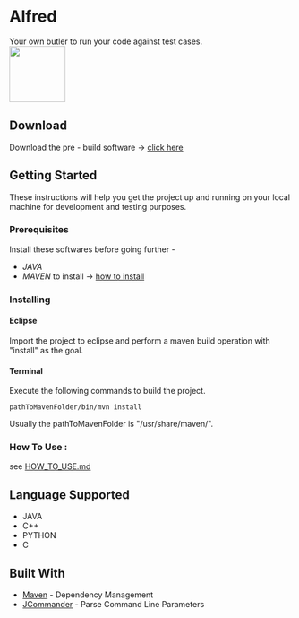 # Alfred
Your own butler to run your code against test cases.<br />
<img src="https://vignette1.wikia.nocookie.net/batman/images/2/2c/Batman_TAS_-_Alfred_Pennyworth.jpg/revision/latest?cb=20170629213713" width="100">

## Download 
Download the pre - build software -> [click here](https://sourceforge.net/projects/nkg447-alfred/)

## Getting Started
These instructions will help you get the project up and running on your local machine for development and testing purposes.

### Prerequisites
Install these softwares before going further - 
* *JAVA*
* *MAVEN* to install -> [how to install](https://www.mkyong.com/maven/how-to-install-maven-in-ubuntu/)

### Installing
#### Eclipse
Import the project to eclipse and perform a maven build operation with "install" as the goal.

#### Terminal
Execute the following commands to build the project.
```
pathToMavenFolder/bin/mvn install
```
Usually the pathToMavenFolder is "/usr/share/maven/".

### How To Use : 
see [HOW_TO_USE.md](https://github.com/nkg447/Alfred/blob/master/HOW_TO_USE.md)

## Language Supported 
* JAVA
* C++
* PYTHON
* C

## Built With
* [Maven](https://maven.apache.org/) - Dependency Management
* [JCommander](jcommander.org) - Parse Command Line Parameters

